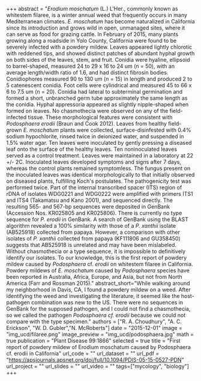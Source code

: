 +++
abstract = "*Erodium moschatum* (L.) L'Her., commonly known as whitestem filaree, is a winter annual weed that frequently occurs in many Mediterranean climates. *E. moschatum* has become naturalized in California since its introduction and grows wild in open, unmanaged sites, where it can serve as food for grazing cattle. In February of 2015, many plants growing along a roadside in Yolo County, California were found to be severely infected with a powdery mildew. Leaves appeared lightly chlorotic with reddened tips, and showed distinct patches of abundant hyphal growth on both sides of the leaves, stem, and fruit. Conidia were hyaline, ellipsoid to barrel-shaped, measured 24 to 29 x 16 to 24 um (n = 50), with an average length/width ratio of 1.6, and had distinct fibrosin bodies. Conidiophores measured 90 to 130 um (n = 15) in length and produced 2 to 5 catenescent conidia. Foot cells were cylindrical and measured 45 to 66 x 6 to 7.5 um (n = 20). Conidia had lateral to subterminal germination and formed a short, unbranched germ tube approximately the same length as the conidia. Hyphal appressoria appeared as slightly nipple-shaped when formed on leaves. No chasmothecia were observed on any of the field-infected tissue. These morphological features were consistent with *Podosphaera erodii* (Braun and Cook 2012). Leaves from healthy field-grown *E. moschatum* plants were collected, surface-disinfested with 0.4% sodium hypochlorite, rinsed twice in deionized water, and suspended in 1.5% water agar. Ten leaves were inoculated by gently pressing a diseased leaf onto the surface of the healthy leaves. Ten noninoculated leaves served as a control treatment. Leaves were maintained in a laboratory at 22 +/- 2C. Inoculated leaves developed symptoms and signs after 7 days, whereas the control plants remained symptomless. The fungus present on the inoculated leaves was identical morphologically to that initially observed on diseased plants, fulfilling Koch's postulates. The pathogenicity test was performed twice. Part of the internal transcribed spacer (ITS) region of rDNA of isolates WDG0221 and WDG0222 were amplified with primers ITS1 and ITS4 (Takamatsu and Kano 2001), and sequenced directly. The resulting 565- and 567-bp sequences were deposited in GenBank (Accession Nos. KR025805 and KR025806). There is currently no type sequence for *P. erodii* in GenBank. A search of GenBank using the BLAST algorithm revealed a 100% similarity with those of a *P. xanthii* isolate (AB525918) collected from papaya. However, a comparison with other isolates of *P. xanthii* collected from papaya (KF111806 and GU358450) suggests that AB525918 is unrelated and may have been mislabeled. Without chasmothecia or a type sequence, it is impossible to definitively identify our isolates. To our knowledge, this is the first report of powdery mildew caused by *Podosphaera* cf. *erodii* on whitestem filaree in California. Powdery mildews of *E. moschatum* caused by *Podosphaera* species have been reported in Australia, Africa, Europe, and Asia, but not from North America (Farr and Rossman 2015)."
abstract_short="While walking around my neighborhood in Davis, CA, I found a powdery mildew on a weed. After identifying the weed and investigating the literature, it seemed like the host-pathogen combination was new to the US. There were no sequences in GenBank for the supposed pathogen, and I could not find a chasmothecia, so we called the pathogen *Podosphaera cf. erodii* because we could not compare with the type specimen."
authors = ["R. A. Choudhury", "A. C. Erickson", "W. D. Gubler","N. McRoberts"]
date = "2015-12-01"
image = "img_ucd/filaree.png"
image_preview = "img_ucd/podosphaera.jpg"
math = true
publication = "Plant Disease 99:1866"
selected = true
title = "First report of powdery mildew of Erodium moschatum caused by Podosphaera cf. erodii in California"
url_code = ""
url_dataset = ""
url_pdf = "https://apsjournals.apsnet.org/doi/full/10.1094/PDIS-05-15-0527-PDN"
url_project = ""
url_slides = ""
url_video = ""
tags=["mycology", "biology"]
+++